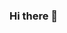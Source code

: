 ### Hi there 👋

<!--
**pramod0310/pramod0310** is a ✨ _special_ ✨ repository because its `README.md` (this file) appears on your GitHub profile.

Here are some ideas to get you started:

- 🔭 I’m currently working on Cloud Infrastructure Which includes Kubernetes, AWS, Azure, Argocd, CICD and other opensource tools
- 🌱 I’m currently learning tekton, Vault, Kyverno..
- 📫 How to reach me: 
- 😄 Pronouns: ...
- ⚡ Fun fact: ...
-->

